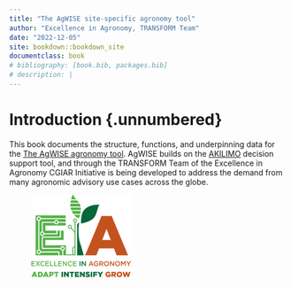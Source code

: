 ```yaml
---
title: "The AgWISE site-specific agronomy tool"
author: "Excellence in Agronomy, TRANSFORM Team"
date: "2022-12-05"
site: bookdown::bookdown_site
documentclass: book
# bibliography: [book.bib, packages.bib]
# description: |
---
```


# Introduction {.unnumbered}

This book documents the structure, functions, and underpinning data for the [The AgWISE agronomy tool](https://github.com/AgWISE-EiA/AgWISE-generic). AgWISE builds on the [AKILIMO](https://github.com/IITA-AKILIMO) decision support tool, and through the TRANSFORM Team of the Excellence in Agronomy CGIAR Initiative is being developed to address the demand from many agronomic advisory use cases across the globe.

<a href="https://www.cgiar.org/initiative/11-excellence-in-agronomy-eia-solutions-for-agricultural-transformation/"><img src="images/eialogo.png" width="180" height="150" align="center" hspace="40"/></a>
